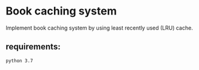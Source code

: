 # Book caching system

Implement book caching system by using least recently used (LRU) cache.
## requirements:
    python 3.7
